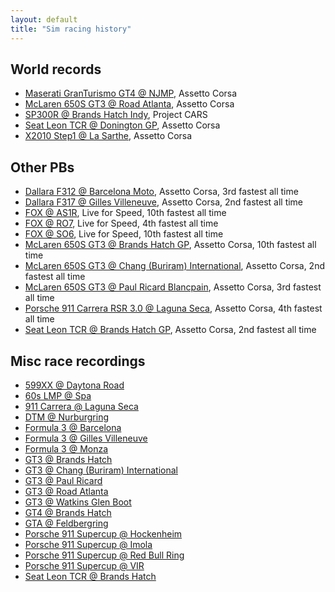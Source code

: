 ```yaml
---
layout: default
title: "Sim racing history"
---
```


## World records

- [Maserati GranTurismo GT4 @ NJMP](https://www.youtube.com/watch?v=-Dc0mfbhX8E), Assetto Corsa
- [McLaren 650S GT3 @ Road Atlanta](https://www.youtube.com/watch?v=Q-Ho6vwZ3uA), Assetto Corsa
- [SP300R @ Brands Hatch Indy](https://www.youtube.com/watch?v=qvyPT3P8aHw), Project CARS
- [Seat Leon TCR @ Donington GP](https://www.youtube.com/watch?v=CgQbzRjC8ZA), Assetto Corsa
- [X2010 Step1 @ La Sarthe](https://www.youtube.com/watch?v=6gJL3ZT8fCo), Assetto Corsa

## Other PBs

- [Dallara F312 @ Barcelona Moto](https://www.youtube.com/watch?v=JLnOfKBerpc), Assetto Corsa, 3rd fastest all time
- [Dallara F317 @ Gilles Villeneuve](https://www.youtube.com/watch?v=ybEdh1IlZfY), Assetto Corsa, 2nd fastest all time
- [FOX @ AS1R](https://www.youtube.com/watch?v=bpRAhw2Phlc), Live for Speed, 10th fastest all time
- [FOX @ RO7](https://www.youtube.com/watch?v=wO0XxZdd-XQ), Live for Speed, 4th fastest all time
- [FOX @ SO6](https://www.youtube.com/watch?v=JFZJsbta5po), Live for Speed, 10th fastest all time
- [McLaren 650S GT3 @ Brands Hatch GP](https://www.youtube.com/watch?v=cAo6T45IUGE), Assetto Corsa, 10th fastest all time
- [McLaren 650S GT3 @ Chang (Buriram) International](https://www.youtube.com/watch?v=9xpdLmuXRYs), Assetto Corsa, 2nd fastest all time
- [McLaren 650S GT3 @ Paul Ricard Blancpain](https://www.youtube.com/watch?v=XmMqyLV5Z5k), Assetto Corsa, 3rd fastest all time
- [Porsche 911 Carrera RSR 3.0 @ Laguna Seca](https://www.youtube.com/watch?v=cjzQoYVtUi8), Assetto Corsa, 4th fastest all time
- [Seat Leon TCR @ Brands Hatch GP](https://www.youtube.com/watch?v=ZULk1UoxBeI), Assetto Corsa, 2nd fastest all time

## Misc race recordings

- [599XX @ Daytona Road](https://www.youtube.com/watch?v=rfmC8BEI9Yw)
- [60s LMP @ Spa](https://www.youtube.com/watch?v=ncaGx8nJC-A)
- [911 Carrera @ Laguna Seca](https://www.youtube.com/watch?v=mVhwrII5F_w)
- [DTM @ Nurburgring](https://www.youtube.com/watch?v=aJ7CUZadSyY)
- [Formula 3 @ Barcelona](https://www.youtube.com/watch?v=3Bfn3qkzGRs)
- [Formula 3 @ Gilles Villeneuve](https://www.youtube.com/watch?v=9tpiBxb743I)
- [Formula 3 @ Monza](https://www.youtube.com/watch?v=Isg5zc-JMQg)
- [GT3 @ Brands Hatch](https://www.youtube.com/watch?v=0w7eXvuIFWQ)
- [GT3 @ Chang (Buriram) International](https://www.youtube.com/watch?v=F7-ztn30jYs)
- [GT3 @ Paul Ricard](https://www.youtube.com/watch?v=AXTnM_iHSsE)
- [GT3 @ Road Atlanta](https://www.youtube.com/watch?v=0Ww99BLcnfI)
- [GT3 @ Watkins Glen Boot](https://www.youtube.com/watch?v=mhe-b2D15wk)
- [GT4 @ Brands Hatch](https://www.youtube.com/watch?v=eJ9YsVkOGDs)
- [GTA @ Feldbergring](https://www.youtube.com/watch?v=JrilFgXe918)
- [Porsche 911 Supercup @ Hockenheim](https://www.youtube.com/watch?v=7kts4C-pBhc)
- [Porsche 911 Supercup @ Imola](https://www.youtube.com/watch?v=or8lJBGkA5Q)
- [Porsche 911 Supercup @ Red Bull Ring](https://www.youtube.com/watch?v=WVCEv0N39W0)
- [Porsche 911 Supercup @ VIR](https://www.youtube.com/watch?v=EDi5Gzz6IPs)
- [Seat Leon TCR @ Brands Hatch](https://www.youtube.com/watch?v=UnoY-okv1oE)
